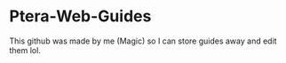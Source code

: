 # Ptera-Web-Guides

This github was made by me (Magic) so I can store guides away and edit them lol.
